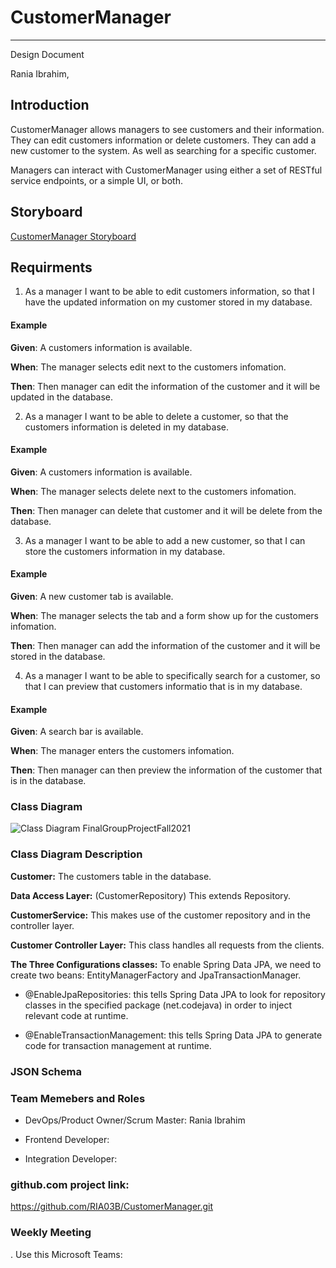 # CustomerManager  
---  

Design Document  

Rania Ibrahim,  

## Introduction  

CustomerManager allows managers to see customers and their information. They can edit customers information or delete customers. They can add a new customer to the system. As well as searching for a specific customer.

Managers can interact with CustomerManager using either a set of RESTful service endpoints, or a simple UI, or both.

## Storyboard  
[CustomerManager Storyboard](https://1drv.ms/p/s!Anzr06X31ysqi3jYjLcyFBEfi_WZ?e=W1Ker9)  

## Requirments  

1.  As a manager I want to be able to edit customers information, so that I have the updated information on my customer stored in my database.  

#### Example  

**Given**: A customers information is available.

**When**: The manager selects edit next to the customers infomation.  

**Then**: Then manager can edit the information of the customer and it will be updated in the database.      


2.  As a manager I want to be able to delete a customer, so that the customers information is deleted in my database.  

#### Example  

**Given**: A customers information is available.

**When**: The manager selects delete next to the customers infomation.  

**Then**: Then manager can delete that customer and it will be delete from the database.      

3.  As a manager I want to be able to add a new customer, so that I can store the customers information in my database.  

#### Example  

**Given**: A new customer tab is available.

**When**: The manager selects the tab and a form show up for the customers infomation.  

**Then**: Then manager can add the information of the customer and it will be stored in the database.      

4.  As a manager I want to be able to specifically search for a customer, so that I can preview that customers informatio that is in my database.  

#### Example  

**Given**: A search bar is available.

**When**: The manager enters the customers infomation.  

**Then**: Then manager can then preview the information of the customer that is in the database.      


  

### Class Diagram  

![Class Diagram FinalGroupProjectFall2021](https://user-images.githubusercontent.com/56984616/130507729-afd2e2b6-9df0-4451-970d-b70a570d07cd.JPG)  

### Class Diagram Description  

**Customer:**  The customers table in the database.  

**Data Access Layer:**  (CustomerRepository) This extends Repository.  

**CustomerService:**  This makes use of the customer repository and in the controller layer.  

**Customer Controller Layer:**  This class handles all requests from the clients.  

**The Three Configurations classes:** To enable Spring Data JPA, we need to create two beans: EntityManagerFactory and JpaTransactionManager.  

- @EnableJpaRepositories: this tells Spring Data JPA to look for repository classes in the specified package (net.codejava) in order to inject relevant code at runtime.

- @EnableTransactionManagement: this tells Spring Data JPA to generate code for transaction management at runtime.
### JSON Schema  


### Team Memebers and Roles  

- DevOps/Product Owner/Scrum Master: Rania Ibrahim  

-	Frontend Developer:   

-	Integration Developer:  
 
### github.com project link:  
  
https://github.com/RIA03B/CustomerManager.git  

### Weekly Meeting  

. Use this Microsoft Teams:  
